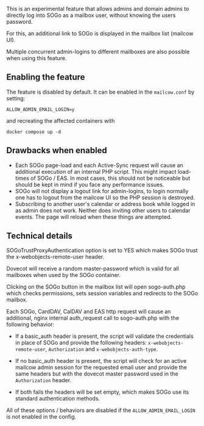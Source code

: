 This is an experimental feature that allows admins and domain admins to directly 
log into SOGo as a mailbox user, without knowing the users password.

For this, an additional link to SOGo is displayed in the mailbox list (mailcow UI).

Multiple concurrent admin-logins to different mailboxes are also possible when using this feature.

## Enabling the feature

The feature is disabled by default. It can be enabled in the `mailcow.conf` by setting:
```
ALLOW_ADMIN_EMAIL_LOGIN=y
```
and recreating the affected containers with
```
docker compose up -d
```

## Drawbacks when enabled

- Each SOGo page-load and each Active-Sync request will cause an additional execution of an internal PHP script.
This might impact load-times of SOGo / EAS.
In most cases, this should not be noticeable but should be kept in mind if you face any performance issues.
- SOGo will not display a logout link for admin-logins, to login normally one has to logout from the mailcow UI so the PHP session is destroyed.
- Subscribing to another user's calendar or address book while logged in as admin does not work. Neither does inviting other users to calendar events. The page will reload when these things are attempted.

## Technical details

SOGoTrustProxyAuthentication option is set to YES which makes SOGo trust the x-webobjects-remote-user header.

Dovecot will receive a random master-password which is valid for all mailboxes when used by the SOGo container.

Clicking on the SOGo button in the mailbox list will open sogo-auth.php which checks permissions, sets session variables and redirects to the SOGo mailbox.

Each SOGo, CardDAV, CalDAV and EAS http request will cause an additional, nginx internal auth_request call to sogo-auth.php with the following behavior:

- If a basic_auth header is present, the script will validate the credentials in place of SOGo and provide the following headers:
`x-webobjects-remote-user`, `Authorization` and `x-webobjects-auth-type`.

- If no basic_auth header is present, the script will check for an active mailcow admin session for the requested email user and provide the same headers but with the dovecot master password used in the `Authorization` header.

- If both fails the headers will be set empty, which makes SOGo use its standard authentication methods.

All of these options / behaviors are disabled if the `ALLOW_ADMIN_EMAIL_LOGIN` is not enabled in the config.